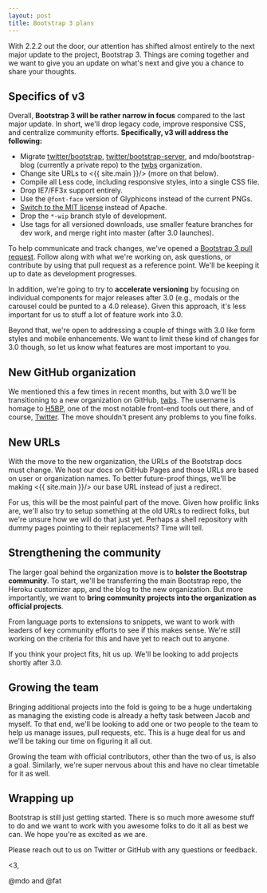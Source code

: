 ```yaml
---
layout: post
title: Bootstrap 3 plans
---
```


With 2.2.2 out the door, our attention has shifted almost entirely to the next major update to the project, Bootstrap 3. Things are coming together and we want to give you an update on what's next and give you a chance to share your thoughts.

## Specifics of v3

Overall, **Bootstrap 3 will be rather narrow in focus** compared to the last major update. In short, we'll drop legacy code, improve responsive CSS, and centralize community efforts. **Specifically, v3 will address the following:**

- Migrate [twitter/bootstrap](https://github.com/twbs/bootstrap/), [twitter/bootstrap-server](https://github.com/twbs/bootstrap-server/), and mdo/bootstrap-blog (currently a private repo) to the [twbs](https://github.com/twbs) organization.
- Change site URLs to <{{ site.main }}/> (more on that below).
- Compile all Less code, including responsive styles, into a single CSS file.
- Drop IE7/FF3x support entirely.
- Use the `@font-face` version of Glyphicons instead of the current PNGs.
- [Switch to the MIT license](https://github.com/twbs/bootstrap/issues/2054) instead of Apache.
- Drop the `*-wip` branch style of development.
- Use tags for all versioned downloads, use smaller feature branches for dev work, and merge right into master (after 3.0 launches).

To help communicate and track changes, we've opened a [Bootstrap 3 pull request](https://github.com/twbs/bootstrap/pull/6342). Follow along with what we're working on, ask questions, or contribute by using that pull request as a reference point. We'll be keeping it up to date as development progresses.

In addition, we're going to try to **accelerate versioning** by focusing on individual components for major releases after 3.0 (e.g., modals or the carousel could be punted to a 4.0 release). Given this approach, it's less important for us to stuff a lot of feature work into 3.0.

Beyond that, we're open to addressing a couple of things with 3.0 like form styles and mobile enhancements. We want to limit these kind of changes for 3.0 though, so let us know what features are most important to you.

## New GitHub organization

We mentioned this a few times in recent months, but with 3.0 we'll be transitioning to a new organization on GitHub, [twbs](https://github.com/twbs). The username is homage to [H5BP](https://github.com/h5bp), one of the most notable front-end tools out there, and of course, [Twitter](https://github.com/twitter). The move shouldn't present any problems to you fine folks.

## New URLs

With the move to the new organization, the URLs of the Bootstrap docs must change. We host our docs on GitHub Pages and those URLs are based on user or organization names. To better future-proof things, we'll be making <{{ site.main }}/> our base URL instead of just a redirect.

For us, this will be the most painful part of the move. Given how prolific links are, we'll also try to setup something at the old URLs to redirect folks, but we're unsure how we will do that just yet. Perhaps a shell repository with dummy pages pointing to their replacements? Time will tell.

## Strengthening the community

The larger goal behind the organization move is to **bolster the Bootstrap community**. To start, we'll be transferring the main Bootstrap repo, the Heroku customizer app, and the blog to the new organization. But more importantly, we want to **bring community projects into the organization as official projects**.

From language ports to extensions to snippets, we want to work with leaders of key community efforts to see if this makes sense. We're still working on the criteria for this and have yet to reach out to anyone.

If you think your project fits, hit us up. We'll be looking to add projects shortly after 3.0.

## Growing the team

Bringing additional projects into the fold is going to be a huge undertaking as managing the existing code is already a hefty task between Jacob and myself. To that end, we'll be looking to add one or two people to the team to help us manage issues, pull requests, etc. This is a huge deal for us and we'll be taking our time on figuring it all out.

Growing the team with official contributors, other than the two of us, is also a goal. Similarly, we're super nervous about this and have no clear timetable for it as well.

## Wrapping up

Bootstrap is still just getting started. There is so much more awesome stuff to do and we want to work with you awesome folks to do it all as best we can. We hope you're as excited as we are.

Please reach out to us on Twitter or GitHub with any questions or feedback.

<3,

@mdo and @fat
